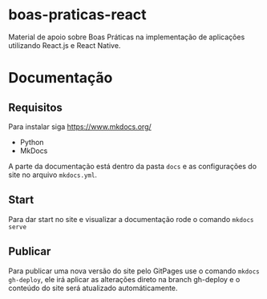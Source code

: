 # boas-praticas-react

Material de apoio sobre Boas Práticas na implementação de aplicações utilizando React.js e React Native.


# Documentação

## Requisitos
Para instalar siga https://www.mkdocs.org/
- Python
- MkDocs

A parte da documentação está dentro da pasta `docs` e as configurações do site no arquivo `mkdocs.yml`.

## Start
Para dar start no site e visualizar a documentação rode o comando `mkdocs serve`

## Publicar
Para publicar uma nova versão do site pelo GitPages use o comando `mkdocs gh-deploy`, ele irá aplicar as alterações direto na branch gh-deploy e o conteúdo do site será atualizado automáticamente. 
